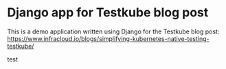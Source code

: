 # Django app for Testkube blog post

This is a demo application written using Django for the Testkube blog post: <https://www.infracloud.io/blogs/simplifying-kubernetes-native-testing-testkube/>

test
